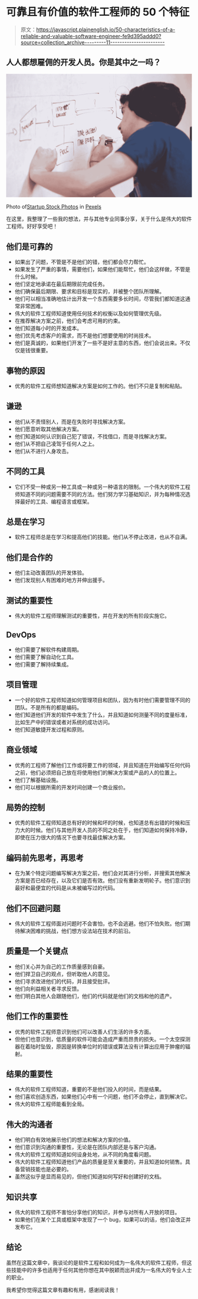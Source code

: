 # 可靠且有价值的软件工程师的 50 个特征

> 原文：<https://javascript.plainenglish.io/50-characteristics-of-a-reliable-and-valuable-software-engineer-fe9d395addd0?source=collection_archive---------11----------------------->

## 人人都想雇佣的开发人员。你是其中之一吗？

![](img/d131b833e6f9f5cff741f50294e94cb5.png)

Photo of[Startup Stock Photos](https://www.pexels.com/es-es/@startup-stock-photos?utm_content=attributionCopyText&utm_medium=referral&utm_source=pexels) in [Pexels](https://www.pexels.com/es-es/foto/adentro-adulto-atuendo-boina-de-lana-7367/?utm_content=attributionCopyText&utm_medium=referral&utm_source=pexels)

在这里，我整理了一些我的想法，并与其他专业同事分享，关于什么是伟大的软件工程师。好好享受吧！

## 他们是可靠的

*   如果出了问题，不管是不是他们的错，他们都会尽力帮忙。
*   如果发生了严重的事情，需要他们，如果他们能帮忙，他们会这样做，不管是什么时候。
*   他们坚定地承诺在最后期限前完成任务。
*   他们确保最后期限、要求和目标是现实的，并被整个团队所理解。
*   他们可以相当准确地估计出开发一个东西需要多长时间，尽管我们都知道这通常非常困难。
*   伟大的软件工程师知道使用任何技术的权衡以及如何管理优先级。
*   在推荐解决方案之前，他们会考虑可用的约束。
*   他们知道每小时的开发成本。
*   他们优先考虑客户的需求，而不是他们想要使用的时尚技术。
*   他们是真诚的，如果他们开发了一些不是好主意的东西，他们会说出来。不仅仅是钱很重要。

## 事物的原因

*   优秀的软件工程师想知道解决方案是如何工作的。他们不只是复制和粘贴。

## 谦逊

*   他们从不责怪别人，而是在失败时寻找解决方案。
*   他们愿意听取其他解决方案。
*   他们知道如何认识到自己犯了错误，不找借口，而是寻找解决方案。
*   他们从不把自己凌驾于任何人之上。
*   他们从不进行人身攻击。

## 不同的工具

*   它们不受一种或另一种工具或一种或另一种语言的限制。一个伟大的软件工程师知道不同的问题需要不同的方法。他们努力学习基础知识，并为每种情况选择最好的工具、编程语言或框架。

## 总是在学习

*   软件工程师总是在学习和提高他们的技能。他们从不停止改进，也从不自满。

## 他们是合作的

*   他们主动改善团队的开发体验。
*   他们发现别人有困难的地方并伸出援手。

## 测试的重要性

*   伟大的软件工程师理解测试的重要性，并在开发的所有阶段实施它。

## DevOps

*   他们需要了解软件构建周期。
*   他们需要了解自动化工具。
*   他们需要了解持续集成。

## **项目管理**

*   一个好的软件工程师知道如何管理项目和团队，因为有时他们需要管理不同的团队。不是所有的都是编码。
*   他们知道他们开发的软件中发生了什么，并且知道如何测量不同的度量标准，比如生产中的错误或者对系统的成功访问。
*   他们知道敏捷开发过程和原则。

## 商业领域

*   优秀的工程师了解他们工作或将要工作的领域，并且知道在开始编写任何代码之前，他们必须把自己放在将使用他们的解决方案或产品的人的位置上。
*   他们了解基础设施。
*   他们可以根据所需的开发时间创建一个商业报价。

## 局势的控制

*   优秀的软件工程师知道总有好的时候和坏的时候，也知道总有出错的时候和压力大的时候。他们与其他开发人员的不同之处在于，他们知道如何保持冷静，即使在压力很大的情况下也要寻找最佳解决方案。

## 编码前先思考，再思考

*   在为某个特定问题编写解决方案之前，他们会对其进行分析，并搜索其他解决方案是否已经存在，以及它们是否有效。他们没有重新发明轮子。他们意识到最好和最便宜的代码是从未被编写过的代码。

## 他们不回避问题

*   伟大的软件工程师面对问题时不会害怕，也不会逃避。他们不怕失败。他们期待解决困难的挑战，他们想方设法站在技术的前沿。

## 质量是一个关键点

*   他们关心并为自己的工作质量感到自豪。
*   他们捍卫自己的观点，但听取他人的意见。
*   他们寻求改进他们的代码，并且接受批评。
*   他们向利益相关者寻求反馈。
*   他们明白其他人会跟随他们，他们的代码就是他们的文档和他的遗产。

## 他们工作的重要性

*   优秀的软件工程师意识到他们可以改善人们生活的许多方面。
*   但他们也意识到，低质量的软件可能会造成严重而昂贵的损失。一个太空探测器在着陆时坠毁，原因是转换单位时的错误或算法没有计算出应用于肿瘤的辐射。

## 结果的重要性

*   伟大的软件工程师知道，重要的不是他们投入的时间，而是结果。
*   他们喜欢创造东西，如果他们心中有一个问题，他们不会停止，直到解决它。
*   伟大的软件工程师能看到全局。

## 伟大的沟通者

*   他们明白有效地展示他们的想法和解决方案的价值。
*   他们意识到沟通的重要性，无论是在团队内部还是与客户沟通。
*   伟大的软件工程师知道如何设身处地，从不同的角度看问题。
*   伟大的软件工程师知道他们产品的质量是至关重要的，并且知道如何销售。具备营销技能也是必要的。
*   虽然这似乎是显而易见的，但他们知道如何写好和创建好的文档。

## 知识共享

*   伟大的软件工程师不害怕分享他们的知识，并参与对所有人开放的项目。
*   如果他们在某个工具或框架中发现了一个 bug，如果可以的话，他们会改正并发布它。

## 结论

虽然在这篇文章中，我谈论的是软件工程和如何成为一名伟大的软件工程师，但这些技能中的许多也适用于任何其他你想在其中脱颖而出并成为一名伟大的专业人士的职业。

我希望你觉得这篇文章有趣和有用，感谢阅读我！